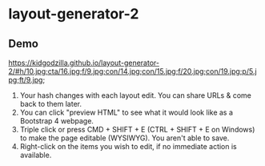 # layout-generator-2

## Demo

https://kidgodzilla.github.io/layout-generator-2/#h/10.jpg;cta/16.jpg;f/9.jpg;con/14.jpg;con/15.jpg;f/20.jpg;con/19.jpg;p/5.jpg;ft/9.jpg;

1. Your hash changes with each layout edit. You can share URLs & come back to them later.
2. You can click "preview HTML" to see what it would look like as a Bootstrap 4 webpage.
3. Triple click or press CMD + SHIFT + E (CTRL + SHIFT + E on Windows) to make the page editable (WYSIWYG). You aren't able to save.
4. Right-click on the items you wish to edit, if no immediate action is available.
